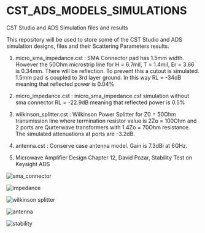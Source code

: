 # CST_ADS_MODELS_SIMULATIONS

CST Studio and ADS Simulation files and results

This repository will be used to store some of the CST Studio and ADS simulation designs, files and their Scattering Parameters results.

1. micro_sma_impedance.cst : 
  SMA Connector pad has 1.5mm width. However the 50Ohm microstrip line for H = 6.7mil, T = 1.4mil, Er = 3.66 is 0.34mm. There   will be reflection. To prevent this a cutout is simulated. 1.5mm pad is coupled to 3rd layer ground. In this way RL =         -34dB meaning that reflected power is 0.04%

2. micro_impedance.cst : 
  micro_sma_impedance.cst simulation without sma connector RL = -22.9dB meaning that reflected power is 0.5%
  
3. wilkinson_splitter.cst : 
  Wilkinson Power Splitter for Z0 = 50Ohm transmission line where termination resistor value is 2Zo = 100Ohm and 2 ports are     Qurterwave transformers with 1.4Zo = 70Ohm resistance. The simulated attenuations at ports are -3.2dB.

4. antenna.cst : 
  Conserve case antenna model. Gain is 7.3dBi at 6GHz.
  
5. Microwave Amplifier Design Chapter 12, David Pozar, Stability Test on Keysight ADS
  
  
![sma_connector](https://user-images.githubusercontent.com/61315249/82730757-d363fa80-9d0a-11ea-9adc-0c520f208fa2.png)

![impedance](https://user-images.githubusercontent.com/61315249/82639283-193c9800-9c11-11ea-8a53-05aadb76ec9a.png)

![wilkinson splitter](https://user-images.githubusercontent.com/61315249/82636643-bb598180-9c0b-11ea-9e72-4b63958da9f2.png)

![antenna](https://user-images.githubusercontent.com/61315249/82641666-5d319c00-9c15-11ea-9d74-befb981ba36a.png)

![stability](https://user-images.githubusercontent.com/61315249/82730664-00fc7400-9d0a-11ea-8ad4-b188a123ad76.png)
